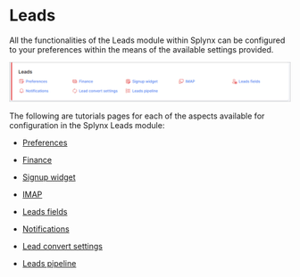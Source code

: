 Leads
=============

All the functionalities of the Leads module within Splynx can be configured to your preferences within the means of the available settings provided.

![crm](crm.png)

The following are tutorials pages for each of the aspects available for configuration in the Splynx Leads module:

* [Preferences](configuration/crm/preferences/preferences.md)

* [Finance](configuration/crm/finance/finance.md)

* [Signup widget](configuration/crm/sign_up_widget/sign_up_widget.md)

* [IMAP](configuration/crm/imap/imap.md)

* [Leads fields](configuration/crm/leads_fields/leads_fields.md)

* [Notifications](configuration/crm/notifications/notifications.md)

* [Lead convert settings](configuration/crm/lead_convert_settings/lead_convert_settings.md)

* [Leads pipeline](configuration/crm/leads_pipeline/leads_pipeline.md)







